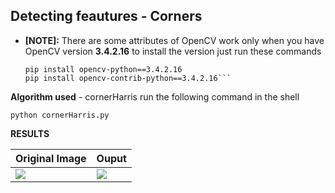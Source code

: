  
 ## Detecting feautures - Corners
 
 - **[NOTE]:** There are some attributes of OpenCV work only when you have OpenCV version **3.4.2.16** 
    to install the version just run these commands 
    ```
    pip install opencv-python==3.4.2.16
    pip install opencv-contrib-python==3.4.2.16```
 
 **Algorithm used** - cornerHarris
 run the following command in the shell 
 
 `python cornerHarris.py`
 
 **RESULTS**
 
 Original Image | Ouput 
 ---------------|--------
 ![](https://github.com/arpitj07/OpenCV-with-Python/blob/master/Project-5/images/chess-board.jpg) | ![](https://github.com/arpitj07/OpenCV-with-Python/blob/master/Project-5/images/cornerHarris.jpg)
